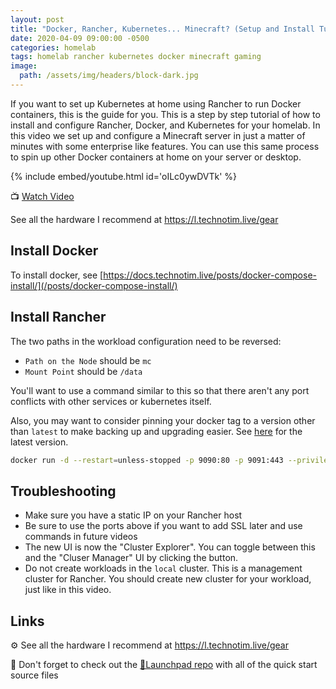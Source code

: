 ```yaml
---
layout: post
title: "Docker, Rancher, Kubernetes... Minecraft? (Setup and Install Tutorial)"
date: 2020-04-09 09:00:00 -0500
categories: homelab
tags: homelab rancher kubernetes docker minecraft gaming
image:
  path: /assets/img/headers/block-dark.jpg
---
```


If you want to set up Kubernetes at home using Rancher to run Docker containers, this is the guide for you. This is a step by step tutorial of how to install and configure Rancher, Docker, and Kubernetes for your homelab.  In this video we set up and configure a Minecraft server in just a matter of minutes with some enterprise like features.  You can use this same process to spin up other Docker containers at home on your server or desktop.

{% include embed/youtube.html id='oILc0ywDVTk' %}

📺 [Watch Video](https://www.youtube.com/watch?v=oILc0ywDVTk)

See all the hardware I recommend at <https://l.technotim.live/gear>

## Install Docker

To install docker, see [https://docs.technotim.live/posts/docker-compose-install/](/posts/docker-compose-install/)

## Install Rancher

The two paths in the workload configuration need to be reversed:

- `Path on the Node` should be `mc`
- `Mount Point` should be `/data`

You'll want to use a command similar to this so that there aren't any port conflicts with other services or kubernetes itself.

Also, you may want to consider pinning your docker tag to a version other than `latest` to make backing up and upgrading easier. See [here](https://github.com/rancher/rancher/tags) for the latest version.

```bash
docker run -d --restart=unless-stopped -p 9090:80 -p 9091:443 --privileged -v /opt/rancher:/var/lib/rancher --name=rancher_docker_server rancher/rancher:latest
```

## Troubleshooting

- Make sure you have a static IP on your Rancher host
- Be sure to use the ports above if you want to add SSL later and use commands in future videos
- The new UI is now the "Cluster Explorer".  You can toggle between this and the "Cluser Manager" UI by clicking the button.
- Do not create workloads in the `local` cluster.  This is a management cluster for Rancher.  You should create new cluster for your workload, just like in this video.

## Links

⚙️ See all the hardware I recommend at <https://l.technotim.live/gear>

🚀 Don't forget to check out the [🚀Launchpad repo](https://l.technotim.live/quick-start) with all of the quick start source files
